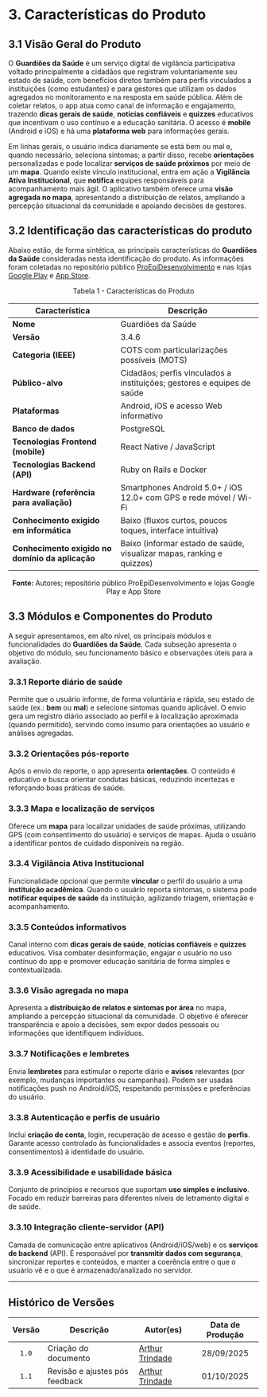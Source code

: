 # 3. Características do Produto

## 3.1 Visão Geral do Produto

O **Guardiões da Saúde** é um serviço digital de vigilância participativa voltado principalmente a cidadãos que registram voluntariamente seu estado de saúde, com benefícios diretos também para perfis vinculados a instituições (como estudantes) e para gestores que utilizam os dados agregados no monitoramento e na resposta em saúde pública. Além de coletar relatos, o app atua como canal de informação e engajamento, trazendo **dicas gerais de saúde**, **notícias confiáveis** e **quizzes** educativos que incentivam o uso contínuo e a educação sanitária. O acesso é **mobile** (Android e iOS) e há uma **plataforma web** para informações gerais.

Em linhas gerais, o usuário indica diariamente se está bem ou mal e, quando necessário, seleciona sintomas; a partir disso, recebe **orientações** personalizadas e pode localizar **serviços de saúde próximos** por meio de um **mapa**. Quando existe vínculo institucional, entra em ação a **Vigilância Ativa Institucional**, que **notifica** equipes responsáveis para acompanhamento mais ágil. O aplicativo também oferece uma **visão agregada no mapa**, apresentando a distribuição de relatos, ampliando a percepção situacional da comunidade e apoiando decisões de gestores.

## 3.2 Identificação das características do produto
Abaixo estão, de forma sintética, as principais características do **Guardiões da Saúde** consideradas nesta identificação do produto. As informações foram coletadas no repositório público [ProEpiDesenvolvimento](https://github.com/ProEpiDesenvolvimento) e nas lojas [Google Play](https://play.google.com/store) e [App Store](https://apps.apple.com/).

<p align="center"> Tabela 1 - Características do Produto </a> </p>

| Característica                                   | Descrição |
|---|---|
| **Nome**                                         | Guardiões da Saúde |
| **Versão**                                       | 3.4.6 |
| **Categoria (IEEE)**                             | COTS com particularizações possíveis (MOTS) |
| **Público-alvo**                                 | Cidadãos; perfis vinculados a instituições; gestores e equipes de saúde |
| **Plataformas**                                  | Android, iOS e acesso Web informativo |
| **Banco de dados**                               | PostgreSQL |
| **Tecnologias Frontend (mobile)**                | React Native / JavaScript |
| **Tecnologias Backend (API)**                    | Ruby on Rails e Docker |
| **Hardware (referência para avaliação)**         | Smartphones Android 5.0+ / iOS 12.0+ com GPS e rede móvel / Wi-Fi|
| **Conhecimento exigido em informática**          | Baixo (fluxos curtos, poucos toques, interface intuitiva) |
| **Conhecimento exigido no domínio da aplicação** | Baixo (informar estado de saúde, visualizar mapas, ranking e quizzes) |

<p align="center"><b>Fonte: </b>Autores; repositório público ProEpiDesenvolvimento e lojas Google Play e App Store</p>

## 3.3 Módulos e Componentes do Produto

A seguir apresentamos, em alto nível, os principais módulos e funcionalidades do **Guardiões da Saúde**. Cada subseção apresenta o objetivo do módulo, seu funcionamento básico e observações úteis para a avaliação.

### 3.3.1 Reporte diário de saúde
Permite que o usuário informe, de forma voluntária e rápida, seu estado de saúde (ex.: **bem** ou **mal**) e selecione sintomas quando aplicável. O envio gera um registro diário associado ao perfil e à localização aproximada (quando permitido), servindo como insumo para orientações ao usuário e análises agregadas.

### 3.3.2 Orientações pós-reporte
Após o envio do reporte, o app apresenta **orientações**. O conteúdo é educativo e busca orientar condutas básicas, reduzindo incertezas e reforçando boas práticas de saúde.

### 3.3.3 Mapa e localização de serviços
Oferece um **mapa** para localizar unidades de saúde próximas, utilizando GPS (com consentimento do usuário) e serviços de mapas. Ajuda o usuário a identificar pontos de cuidado disponíveis na região.

### 3.3.4 Vigilância Ativa Institucional
Funcionalidade opcional que permite **vincular** o perfil do usuário a uma **instituição acadêmica**. Quando o usuário reporta sintomas, o sistema pode **notificar equipes de saúde** da instituição, agilizando triagem, orientação e acompanhamento.

### 3.3.5 Conteúdos informativos
Canal interno com **dicas gerais de saúde**, **notícias confiáveis** e **quizzes** educativos. Visa combater desinformação, engajar o usuário no uso contínuo do app e promover educação sanitária de forma simples e contextualizada.

### 3.3.6 Visão agregada no mapa
Apresenta a **distribuição de relatos e sintomas por área** no mapa, ampliando a percepção situacional da comunidade. O objetivo é oferecer transparência e apoio a decisões, sem expor dados pessoais ou informações que identifiquem indivíduos.

### 3.3.7 Notificações e lembretes
Envia **lembretes** para estimular o reporte diário e **avisos** relevantes (por exemplo, mudanças importantes ou campanhas). Podem ser usadas notificações push no Android/iOS, respeitando permissões e preferências do usuário.


### 3.3.8 Autenticação e perfis de usuário
Inclui **criação de conta**, login, recuperação de acesso e gestão de **perfis**. Garante acesso controlado às funcionalidades e associa eventos (reportes, consentimentos) à identidade do usuário.

### 3.3.9 Acessibilidade e usabilidade básica
Conjunto de princípios e recursos que suportam **uso simples e inclusivo**. Focado em reduzir barreiras para diferentes níveis de letramento digital e de saúde.

### 3.3.10 Integração cliente-servidor (API)
Camada de comunicação entre aplicativos (Android/iOS/web) e os **serviços de backend** (API). É responsável por **transmitir dados com segurança**, sincronizar reportes e conteúdos, e manter a coerência entre o que o usuário vê e o que é armazenado/analizado no servidor.

---

## Histórico de Versões

| Versão | Descrição            | Autor(es)                                          | Data de Produção | 
| :----: | -------------------- | -------------------------------------------------- | :--------------: |
| `1.0`  | Criação do documento | [Arthur Trindade](https://github.com/trindadea)    |    28/09/2025    |
| `1.1`  | Revisão e ajustes pós feedback | [Arthur Trindade](https://github.com/trindadea)    |    01/10/2025    |
